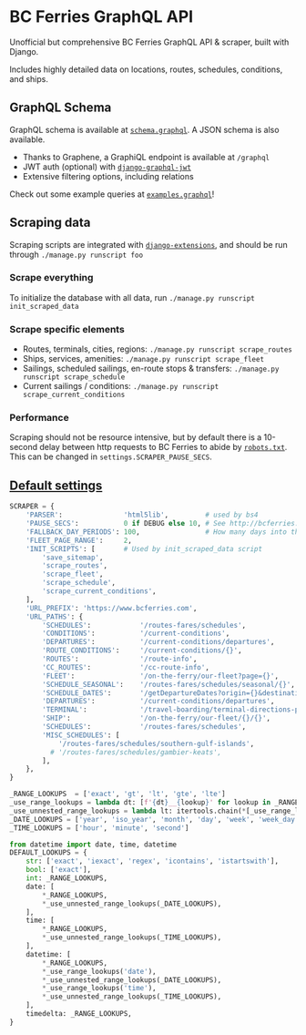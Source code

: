 # BC Ferries GraphQL API
Unofficial but comprehensive BC Ferries GraphQL API &amp; scraper, built with Django.


Includes highly detailed data on locations, routes, schedules, conditions, and ships.

## GraphQL Schema
GraphQL schema is available at [`schema.graphql`](schema.graphql). A JSON schema is also available.

- Thanks to Graphene, a GraphiQL endpoint is available at `/graphql`
- JWT auth (optional) with [`django-graphql-jwt`](https://django-graphql-jwt.domake.io/)
- Extensive filtering options, including relations

Check out some example queries at [`examples.graphql`](examples.graphql)!

## Scraping data

Scraping scripts are integrated with [`django-extensions`](https://django-extensions.readthedocs.io/),
and should be run through `./manage.py runscript foo`

### Scrape everything
To initialize the database with all data, run `./manage.py runscript init_scraped_data`

### Scrape specific elements
- Routes, terminals, cities, regions: `./manage.py runscript scrape_routes`
- Ships, services, amenities: `./manage.py runscript scrape_fleet`
- Sailings, scheduled sailings, en-route stops & transfers: `./manage.py runscript scrape_schedule`
- Current sailings / conditions: `./manage.py runscript scrape_current_conditions`

### Performance
Scraping should not be resource intensive, but by default there is a 10-second delay between http requests to BC Ferries to abide by [`robots.txt`](http://bcferries.com/robots.txt).
This can be changed in `settings.SCRAPER_PAUSE_SECS`.

## [Default settings](ferries/settings.py)
```python
SCRAPER = {
    'PARSER':               'html5lib',         # used by bs4
    'PAUSE_SECS':           0 if DEBUG else 10, # See http://bcferries.com/robots.txt
    'FALLBACK_DAY_PERIODS': 100,                # How many days into the future to attempt to create schedules for
    'FLEET_PAGE_RANGE':     2,
    'INIT_SCRIPTS': [       # Used by init_scraped_data script
        'save_sitemap',
        'scrape_routes',
        'scrape_fleet',
        'scrape_schedule',
        'scrape_current_conditions',
    ],
    'URL_PREFIX': 'https://www.bcferries.com',
    'URL_PATHS': {
        'SCHEDULES':            '/routes-fares/schedules',
        'CONDITIONS':           '/current-conditions',
        'DEPARTURES':           '/current-conditions/departures',
        'ROUTE_CONDITIONS':     '/current-conditions/{}',
        'ROUTES':               '/route-info',
        'CC_ROUTES':            '/cc-route-info',
        'FLEET':                '/on-the-ferry/our-fleet?page={}',
        'SCHEDULE_SEASONAL':    '/routes-fares/schedules/seasonal/{}',
        'SCHEDULE_DATES':       '/getDepartureDates?origin={}&destination={}&selectedMonth={}&selectedYear={}',
        'DEPARTURES':           '/current-conditions/departures',
        'TERMINAL':             '/travel-boarding/terminal-directions-parking-food/{}/{}',
        'SHIP':                 '/on-the-ferry/our-fleet/{}/{}',
        'SCHEDULES':            '/routes-fares/schedules',
        'MISC_SCHEDULES': [
            '/routes-fares/schedules/southern-gulf-islands',
          # '/routes-fares/schedules/gambier-keats',
        ],
    },
}

_RANGE_LOOKUPS  = ['exact', 'gt', 'lt', 'gte', 'lte']
_use_range_lookups = lambda dt: [f'{dt}__{lookup}' for lookup in _RANGE_LOOKUPS]
_use_unnested_range_lookups = lambda lt: itertools.chain(*[_use_range_lookups(lookupType) for lookupType in lt])
_DATE_LOOKUPS = ['year', 'iso_year', 'month', 'day', 'week', 'week_day', 'iso_week_day', 'quarter']
_TIME_LOOKUPS = ['hour', 'minute', 'second']

from datetime import date, time, datetime
DEFAULT_LOOKUPS = {
    str: ['exact', 'iexact', 'regex', 'icontains', 'istartswith'],
    bool: ['exact'],
    int: _RANGE_LOOKUPS,
    date: [
        *_RANGE_LOOKUPS,
        *_use_unnested_range_lookups(_DATE_LOOKUPS),
    ],
    time: [
        *_RANGE_LOOKUPS,
        *_use_unnested_range_lookups(_TIME_LOOKUPS),
    ],
    datetime: [
        *_RANGE_LOOKUPS,
        *_use_range_lookups('date'),
        *_use_unnested_range_lookups(_DATE_LOOKUPS),
        *_use_range_lookups('time'),
        *_use_unnested_range_lookups(_TIME_LOOKUPS),
    ],
    timedelta: _RANGE_LOOKUPS,
}
```
